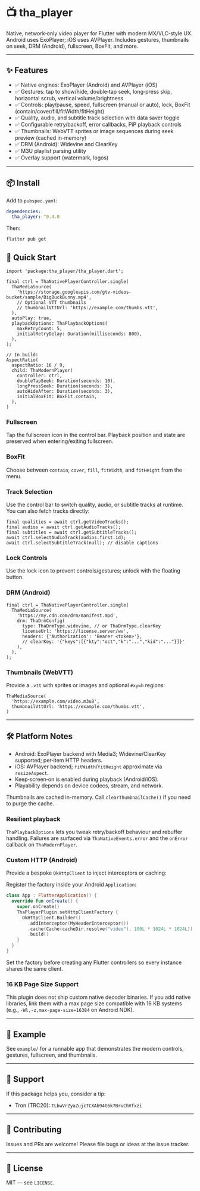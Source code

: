 # 📺 tha_player

Native, network‑only video player for Flutter with modern MX/VLC‑style UX. Android uses ExoPlayer; iOS uses AVPlayer. Includes gestures, thumbnails on seek, DRM (Android), fullscreen, BoxFit, and more.

---

## ✨ Features

- ✅ Native engines: ExoPlayer (Android) and AVPlayer (iOS)
- ✅ Gestures: tap to show/hide, double‑tap seek, long‑press skip, horizontal scrub, vertical volume/brightness
- ✅ Controls: play/pause, speed, fullscreen (manual or auto), lock, BoxFit (contain/cover/fill/fitWidth/fitHeight)
- ✅ Quality, audio, and subtitle track selection with data saver toggle
- ✅ Configurable retry/backoff, error callbacks, PiP playback controls
- ✅ Thumbnails: WebVTT sprites or image sequences during seek preview (cached in-memory)
- ✅ DRM (Android): Widevine and ClearKey
- ✅ M3U playlist parsing utility
- ✅ Overlay support (watermark, logos)

---

## 📦 Install

Add to `pubspec.yaml`:

```yaml
dependencies:
  tha_player: ^0.4.0
```

Then:

```
flutter pub get
```

## 🚀 Quick Start

```
import 'package:tha_player/tha_player.dart';

final ctrl = ThaNativePlayerController.single(
  ThaMediaSource(
    'https://storage.googleapis.com/gtv-videos-bucket/sample/BigBuckBunny.mp4',
    // Optional VTT thumbnails
    // thumbnailVttUrl: 'https://example.com/thumbs.vtt',
  ),
  autoPlay: true,
  playbackOptions: ThaPlaybackOptions(
    maxRetryCount: 5,
    initialRetryDelay: Duration(milliseconds: 800),
  ),
);

// In build:
AspectRatio(
  aspectRatio: 16 / 9,
  child: ThaModernPlayer(
    controller: ctrl,
    doubleTapSeek: Duration(seconds: 10),
    longPressSeek: Duration(seconds: 3),
    autoHideAfter: Duration(seconds: 3),
    initialBoxFit: BoxFit.contain,
  ),
)
```

### Fullscreen
Tap the fullscreen icon in the control bar. Playback position and state are preserved when entering/exiting fullscreen.

### BoxFit
Choose between `contain`, `cover`, `fill`, `fitWidth`, and `fitHeight` from the menu.

### Track Selection
Use the control bar to switch quality, audio, or subtitle tracks at runtime. You can also fetch tracks directly:

```
final qualities = await ctrl.getVideoTracks();
final audios = await ctrl.getAudioTracks();
final subtitles = await ctrl.getSubtitleTracks();
await ctrl.selectAudioTrack(audios.first.id);
await ctrl.selectSubtitleTrack(null); // disable captions
```

### Lock Controls
Use the lock icon to prevent controls/gestures; unlock with the floating button.

### DRM (Android)

```
final ctrl = ThaNativePlayerController.single(
  ThaMediaSource(
    'https://my.cdn.com/drm/manifest.mpd',
    drm: ThaDrmConfig(
      type: ThaDrmType.widevine, // or ThaDrmType.clearKey
      licenseUrl: 'https://license.server/wv',
      headers: {'Authorization': 'Bearer <token>'},
      // clearKey: '{"keys":[{"kty":"oct","k":"...","kid":"..."}]}'
    ),
  ),
);
```

### Thumbnails (WebVTT)
Provide a `.vtt` with sprites or images and optional `#xywh` regions:

```
ThaMediaSource(
  'https://example.com/video.m3u8',
  thumbnailVttUrl: 'https://example.com/thumbs.vtt',
)
```

---

## 🛠 Platform Notes

- Android: ExoPlayer backend with Media3; Widevine/ClearKey supported; per‑item HTTP headers.
- iOS: AVPlayer backend; `fitWidth`/`fitHeight` approximate via `resizeAspect`.
- Keep‑screen‑on is enabled during playback (Android/iOS).
- Playability depends on device codecs, stream, and network.

Thumbnails are cached in-memory. Call `clearThumbnailCache()` if you need to purge the cache.

### Resilient playback

`ThaPlaybackOptions` lets you tweak retry/backoff behaviour and rebuffer handling. Failures are surfaced via `ThaNativeEvents.error` and the `onError` callback on `ThaModernPlayer`.

### Custom HTTP (Android)

Provide a bespoke `OkHttpClient` to inject interceptors or caching:

Register the factory inside your Android `Application`:

```kotlin
class App : FlutterApplication() {
  override fun onCreate() {
    super.onCreate()
    ThaPlayerPlugin.setHttpClientFactory {
      OkHttpClient.Builder()
        .addInterceptor(MyHeaderInterceptor())
        .cache(Cache(cacheDir.resolve("video"), 100L * 1024L * 1024L))
        .build()
    }
  }
}
```

Set the factory before creating any Flutter controllers so every instance shares the same client.

### 16 KB Page Size Support
This plugin does not ship custom native decoder binaries. If you add native libraries, link them with a max page size compatible with 16 KB systems (e.g., `-Wl,-z,max-page-size=16384` on Android NDK).

---

## 🧪 Example

See `example/` for a runnable app that demonstrates the modern controls, gestures, fullscreen, and thumbnails.

---

## 💖 Support

If this package helps you, consider a tip:

- Tron (TRC20): `TLbwVrZyaZujcTCXAb94t6k7BrvChVfxzi`

---

## 📣 Contributing

Issues and PRs are welcome! Please file bugs or ideas at the issue tracker.

---

## 📄 License

MIT — see `LICENSE`.
